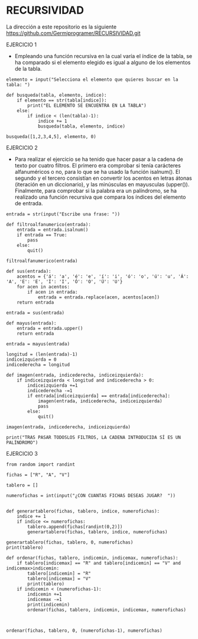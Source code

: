 # RECURSIVIDAD

La dirección a este repositorio es la siguiente https://github.com/Germiprogramer/RECURSIVIDAD.git

EJERCICIO 1
* Empleando una función recursiva en la cual varía el índice de la tabla, se ha comparado si el elemento elegido es igual a alguno de los elementos de la tabla.
```
elemento = input("Selecciona el elemento que quieres buscar en la tabla: ")

def busqueda(tabla, elemento, indice):
    if elemento == str(tabla[indice]):
        print("EL ELEMENTO SE ENCUENTRA EN LA TABLA")
    else:
        if indice < (len(tabla)-1):
            indice += 1
            busqueda(tabla, elemento, indice)

busqueda([1,2,3,4,5], elemento, 0)
```   
    
EJERCICIO 2
* Para realizar el ejercicio se ha tenido que hacer pasar a la cadena de texto por cuatro filtros. El primero era comprobar si tenía carácteres alfanuméricos o no, para lo que se ha usado la función isalnum(). El segundo y el tercero consistían en convertir los acentos en letras átonas (iteración en un diccionario), y las minúsculas en mayusculas (upper()). Finalmente, para comprobar si la palabra era un palíndromo, se ha realizado una función recursiva que compara los índices del elemento de entrada.
```
entrada = str(input("Escribe una frase: "))

def filtroalfanumerico(entrada):
    entrada = entrada.isalnum()
    if entrada == True:
        pass
    else:
        quit()

filtroalfanumerico(entrada)

def sus(entrada):
    acentos = {'á': 'a', 'é': 'e', 'í': 'i', 'ó': 'o', 'ú': 'u', 'Á': 'A', 'E': 'E', 'Í': 'I', 'Ó': 'O', 'Ú': 'U'}
    for acen in acentos:
        if acen in entrada:
            entrada = entrada.replace(acen, acentos[acen])
    return entrada

entrada = sus(entrada)

def mayus(entrada):
    entrada = entrada.upper()
    return entrada

entrada = mayus(entrada)

longitud = (len(entrada)-1)
indiceizquierda = 0
indicederecha = longitud

def imagen(entrada, indicederecha, indiceizquierda):
    if indiceizquierda < longitud and indicederecha > 0:
        indiceizquierda +=1
        indicederecha -=1
        if entrada[indiceizquierda] == entrada[indicederecha]:
            imagen(entrada, indicederecha, indiceizquierda)
            pass
        else:
            quit()

imagen(entrada, indicederecha, indiceizquierda)

print("TRAS PASAR TODOSLOS FILTROS, LA CADENA INTRODUCIDA SÍ ES UN PALÍNDROMO")

```

EJERCICIO 3

```
from random import randint

fichas = ["R", "A", "V"]

tablero = []

numerofichas = int(input("¿CON CUANTAS FICHAS DESEAS JUGAR?  "))


def generartablero(fichas, tablero, indice, numerofichas):
    indice += 1
    if indice <= numerofichas:
        tablero.append(fichas[randint(0,2)])
        generartablero(fichas, tablero, indice, numerofichas)

generartablero(fichas, tablero, 0, numerofichas)
print(tablero)

def ordenar(fichas, tablero, indicemin, indicemax, numerofichas):
    if tablero[indicemax] == "R" and tablero[indicemin] == "V" and indicemax>indicemin:
        tablero[indicemin] = "R"
        tablero[indicemax] = "V"
        print(tablero)
    if indicemin < (numerofichas-1):
        indicemin +=1
        indicemax -=1
        print(indicemin)
        ordenar(fichas, tablero, indicemin, indicemax, numerofichas)
    
    

ordenar(fichas, tablero, 0, (numerofichas-1), numerofichas)
```
